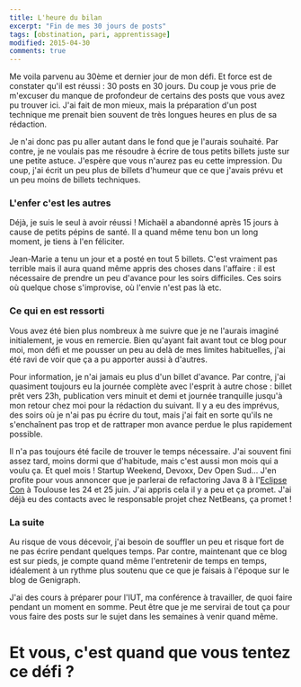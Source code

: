 ```yaml
---
title: L'heure du bilan
excerpt: "Fin de mes 30 jours de posts"
tags: [obstination, pari, apprentissage]
modified: 2015-04-30
comments: true
---
```


Me voila parvenu au 30ème et dernier jour de mon défi. Et force est de constater qu'il est réussi : 30 posts en 30 jours. Du coup je vous prie de m'excuser du manque de profondeur de certains des posts que vous avez pu trouver ici. J'ai fait de mon mieux, mais la préparation d'un post technique me prenait bien souvent de très longues heures en plus de sa rédaction.

Je n'ai donc pas pu aller autant dans le fond que je l'aurais souhaité. Par contre, je ne voulais pas me résoudre à écrire de tous petits billets juste sur une petite astuce. J'espère que vous n'aurez pas eu cette impression. Du coup, j'ai écrit un peu plus de billets d'humeur que ce que j'avais prévu et un peu moins de billets techniques.

### L'enfer c'est les autres

Déjà, je suis le seul à avoir réussi ! Michaël a abandonné après 15 jours à cause de petits pépins de santé. Il a quand même tenu bon un long moment, je tiens à l'en féliciter.

Jean-Marie a tenu un jour et a posté en tout 5 billets. C'est vraiment pas terrible mais il aura quand même appris des choses dans l'affaire : il est nécessaire de prendre un peu d'avance pour les soirs difficiles. Ces soirs où quelque chose s'improvise, où l'envie n'est pas là etc.

### Ce qui en est ressorti

Vous avez été bien plus nombreux à me suivre que je ne l'aurais imaginé initialement, je vous en remercie. Bien qu'ayant fait avant tout ce blog pour moi, mon défi et me pousser un peu au delà de mes limites habituelles, j'ai été ravi de voir que ça a pu apporter aussi à d'autres.

Pour information, je n'ai jamais eu plus d'un billet d'avance. Par contre, j'ai quasiment toujours eu la journée complète avec l'esprit à autre chose : billet prêt vers 23h, publication vers minuit et demi et journée tranquille jusqu'à mon retour chez moi pour la rédaction du suivant. Il y a eu des imprévus, des soirs où je n'ai pas pu écrire du tout, mais j'ai fait en sorte qu'ils ne s'enchaînent pas trop et de rattraper mon avance perdue le plus rapidement possible.

Il n'a pas toujours été facile de trouver le temps nécessaire. J'ai souvent fini assez tard, moins dormi que d'habitude, mais c'est aussi mon mois qui a voulu ça. Et quel mois ! Startup Weekend, Devoxx, Dev Open Sud... J'en profite pour vous annoncer que je parlerai de refactoring Java 8 à l'[Eclipse Con](https://www.eclipsecon.org/france2015/) à Toulouse les 24 et 25 juin. J'ai appris cela il y a peu et ça promet. J'ai déjà eu des contacts avec le responsable projet chez NetBeans, ça promet !

### La suite

Au risque de vous décevoir, j'ai besoin de souffler un peu et risque fort de ne pas écrire pendant quelques temps. Par contre, maintenant que ce blog est sur pieds, je compte quand même l'entretenir de temps en temps, idéalement à un rythme plus soutenu que ce que je faisais à l'époque sur le blog de Genigraph.

J'ai des cours à préparer pour l'IUT, ma conférence à travailler, de quoi faire pendant un moment en somme. Peut être que je me servirai de tout ça pour vous faire des posts sur le sujet dans les semaines à venir quand même.

# Et vous, c'est quand que vous tentez ce défi ?